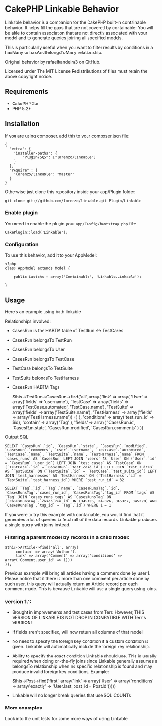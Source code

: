 # CakePHP Linkable Behavior #

Linkable behavior is a companion for the CakePHP built-in containable behavior. It helps fill the gaps that are
not covered by containable: You will be able to contain association that are not directly associated with your model
and to generate queries joining all specified models.

This is particularly useful when you want to filter results by conditions in a hasMany or hasAndBelongsToMany relationship.

Original behavior by rafaelbandeira3 on GitHub.

Licensed under The MIT License
Redistributions of files must retain the above copyright notice.

## Requirements ##

* CakePHP 2.x
* PHP 5.2+

## Installation ##

If you are using composer, add this to your composer.json file:

	{
	  "extra": {
		"installer-paths": {
			"Plugin/SQS": ["lorenzo/linkable"]
		}
	  },
	  "require" : {
		"lorenzo/linkable": "master"
	  }
	}

Otherwise just clone this repository inside your app/Plugin folder:

	git clone git://github.com/lorenzo/linkable.git Plugin/Linkable

### Enable plugin

You need to enable the plugin your `app/Config/bootstrap.php` file:

    CakePlugin::load('Linkable');

### Configuration

To use this behavior, add it to your AppModel:

	<?php
	class AppModel extends Model {

		public $actsAs = array('Containable', 'Linkable.Linkable');

	}

## Usage


Here's an example using both linkable

Relationships involved:

* CasesRun is the HABTM table of TestRun <-> TestCases
* CasesRun belongsTo TestRun
* CasesRun belongsTo User
* CasesRun belongsTo TestCase
* TestCase belongsTo TestSuite
* TestSuite belongsTo TestHarness
* CasesRun HABTM Tags

    $this->TestRun->CasesRun->find('all', array(
    	'link' => array(
    		'User' => array('fields' => 'username'),
    		'TestCase' => array('fields' => array('TestCase.automated', 'TestCase.name'),
    			'TestSuite' => array('fields' => array('TestSuite.name'),
    				'TestHarness' => array('fields' => array('TestHarness.name'))
    			)
    		)
    	),
    	'conditions' => array('test_run_id' => $id),
    	'contain' => array(
    		'Tag'
    	),
    	'fields' => array(
    		'CasesRun.id', 'CasesRun.state', 'CasesRun.modified', 'CasesRun.comments'
    	)
    ))

Output SQL:

	SELECT `CasesRun`.`id`, `CasesRun`.`state`, `CasesRun`.`modified`, `CasesRun`.`comments`, `User`.`username`, `TestCase`.`automated`, `TestCase`.`name`, `TestSuite`.`name`, `TestHarness`.`name` FROM `cases_runs` AS `CasesRun` LEFT JOIN `users` AS `User` ON (`User`.`id` = `CasesRun`.`user_id`) LEFT JOIN `test_cases` AS `TestCase` ON (`TestCase`.`id` = `CasesRun`.`test_case_id`) LEFT JOIN `test_suites` AS `TestSuite` ON (`TestSuite`.`id` = `TestCase`.`test_suite_id`) LEFT JOIN `test_harnesses` AS `TestHarness` ON (`TestHarness`.`id` = `TestSuite`.`test_harness_id`) WHERE `test_run_id` = 32

    SELECT `Tag`.`id`, `Tag`.`name`, `CasesRunsTag`.`id`, `CasesRunsTag`.`cases_run_id`, `CasesRunsTag`.`tag_id` FROM `tags` AS `Tag` JOIN `cases_runs_tags` AS `CasesRunsTag` ON (`CasesRunsTag`.`cases_run_id` IN (345325, 345326, 345327, 345328) AND `CasesRunsTag`.`tag_id` = `Tag`.`id`) WHERE 1 = 1

If you were to try this example with containable, you would find that it generates a lot of queries to fetch all of the data records. Linkable produces a single query with joins instead.


### Filtering a parent model by records in a child model:

	$this->Article->find('all', array(
		'contain' => array('Author'),
		'link' => array('Comment' => array('conditions' => array('Comment.user_id' => 1)))
	));

Previous example will bring all articles having a comment done by user 1. Please notice that if there is more than one comment
per article done by such user, this query will actually return an Article record per each comment made. This is because Linkable
will use a single query using joins.


### version 1.1:
- Brought in improvements and test cases from Terr. However, THIS VERSION OF LINKABLE IS NOT DROP IN COMPATIBLE WITH Terr's VERSION!
- If fields aren't specified, will now return all columns of that model
- No need to specify the foreign key condition if a custom condition is given. Linkable will automatically include the foreign key relationship.
- Ability to specify the exact condition Linkable should use. This is usually required when doing on-the-fly joins since Linkable generally assumes a belongsTo relationship when no specific relationship is found and may produce invalid foreign key conditions. Example:

    $this->Post->find('first', array('link' => array('User' => array('conditions' => array('exactly' => 'User.last_post_id = Post.id')))))

- Linkable will no longer break queries that use SQL COUNTs


### More examples
Look into the unit tests for some more ways of using Linkable
